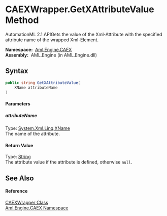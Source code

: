 CAEXWrapper.GetXAttributeValue Method
=====================================
AutomationML 2.1 APIGets the value of the Xml-Attribute with the specified attribute name of the wrapped Xml-Element.

  **Namespace:**  [Aml.Engine.CAEX][1]  
  **Assembly:**  AML.Engine (in AML.Engine.dll)

Syntax
------

```csharp
public string GetXAttributeValue(
	XName attributeName
)
```

#### Parameters

##### *attributeName*
Type: [System.Xml.Linq.XName][2]  
The name of the attribute.

#### Return Value
Type: [String][3]  
The attribute value if the attribute is defined, otherwise `null`.

See Also
--------

#### Reference
[CAEXWrapper Class][4]  
[Aml.Engine.CAEX Namespace][1]  

[1]: ../README.md
[2]: https://docs.microsoft.com/dotnet/api/system.xml.linq.xname
[3]: https://docs.microsoft.com/dotnet/api/system.string
[4]: README.md
[5]: https://www.automationml.org
[6]: ../../icons/logoShade.png
